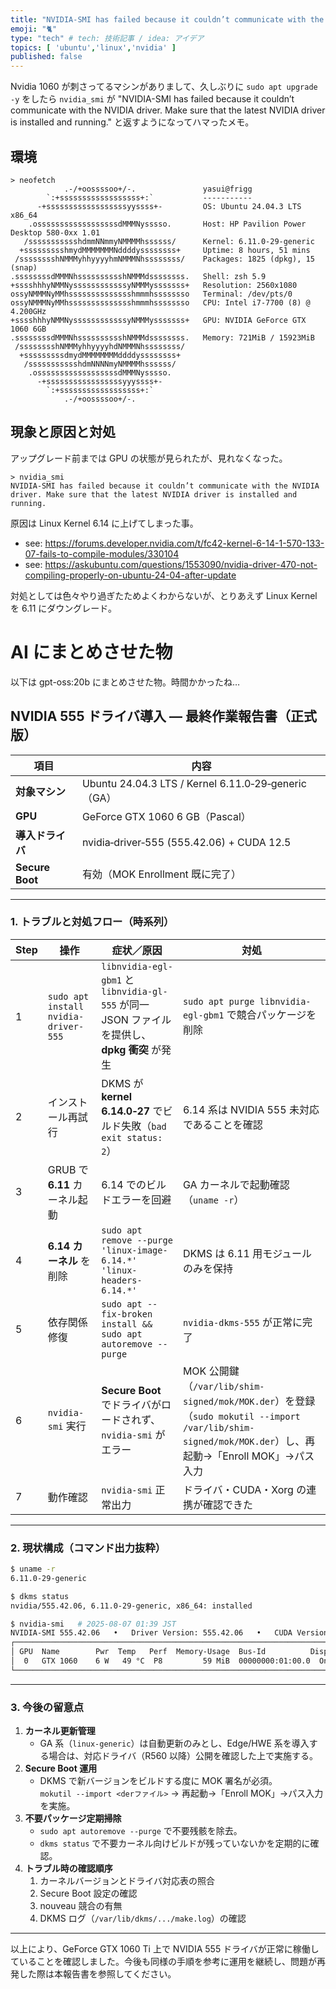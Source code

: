 ```yaml
---
title: "NVIDIA-SMI has failed because it couldn’t communicate with the NVIDIA driver. Make sure that the latest NVIDIA driver is installed and running. "
emoji: "🐈"
type: "tech" # tech: 技術記事 / idea: アイデア
topics: [ 'ubuntu','linux','nvidia' ]
published: false
---
```


Nvidia 1060 が刺さってるマシンがありまして、久しぶりに `sudo apt upgrade -y` をしたら `nvidia_smi` が "NVIDIA-SMI has
failed because it couldn’t communicate with the NVIDIA driver. Make sure that the latest NVIDIA driver is installed and
running." と返すようになってハマったメモ。

## 環境

```shell
> neofetch
            .-/+oossssoo+/-.               yasui@frigg
        `:+ssssssssssssssssss+:`           -----------
      -+ssssssssssssssssssyyssss+-         OS: Ubuntu 24.04.3 LTS x86_64
    .ossssssssssssssssssdMMMNysssso.       Host: HP Pavilion Power Desktop 580-0xx 1.01
   /ssssssssssshdmmNNmmyNMMMMhssssss/      Kernel: 6.11.0-29-generic
  +ssssssssshmydMMMMMMMNddddyssssssss+     Uptime: 8 hours, 51 mins
 /sssssssshNMMMyhhyyyyhmNMMMNhssssssss/    Packages: 1825 (dpkg), 15 (snap)
.ssssssssdMMMNhsssssssssshNMMMdssssssss.   Shell: zsh 5.9
+sssshhhyNMMNyssssssssssssyNMMMysssssss+   Resolution: 2560x1080
ossyNMMMNyMMhsssssssssssssshmmmhssssssso   Terminal: /dev/pts/0
ossyNMMMNyMMhsssssssssssssshmmmhssssssso   CPU: Intel i7-7700 (8) @ 4.200GHz
+sssshhhyNMMNyssssssssssssyNMMMysssssss+   GPU: NVIDIA GeForce GTX 1060 6GB
.ssssssssdMMMNhsssssssssshNMMMdssssssss.   Memory: 721MiB / 15923MiB
 /sssssssshNMMMyhhyyyyhdNMMMNhssssssss/
  +sssssssssdmydMMMMMMMMddddyssssssss+
   /ssssssssssshdmNNNNmyNMMMMhssssss/
    .ossssssssssssssssssdMMMNysssso.
      -+sssssssssssssssssyyyssss+-
        `:+ssssssssssssssssss+:`
            .-/+oossssoo+/-.
```

## 現象と原因と対処

アップグレード前までは GPU の状態が見られたが、見れなくなった。

```shell
> nvidia_smi
NVIDIA-SMI has failed because it couldn’t communicate with the NVIDIA driver. Make sure that the latest NVIDIA driver is installed and running.
```

原因は Linux Kernel 6.14 に上げてしまった事。

- see: https://forums.developer.nvidia.com/t/fc42-kernel-6-14-1-570-133-07-fails-to-compile-modules/330104
- see: https://askubuntu.com/questions/1553090/nvidia-driver-470-not-compiling-properly-on-ubuntu-24-04-after-update

対処としては色々やり過ぎたためよくわからないが、とりあえず Linux Kernel を 6.11 にダウングレード。

# AI にまとめさせた物

以下は gpt-oss:20b にまとめさせた物。時間かかったね…

## NVIDIA 555 ドライバ導入 ― 最終作業報告書（正式版）

| 項目              | 内容                                                |
|-----------------|---------------------------------------------------|
| **対象マシン**       | Ubuntu 24.04.3 LTS / Kernel 6.11.0‑29‑generic（GA） |
| **GPU**         | GeForce GTX 1060 6 GB（Pascal）                     |
| **導入ドライバ**      | nvidia‑driver‑555 (555.42.06) + CUDA 12.5         |
| **Secure Boot** | 有効（MOK Enrollment 既に完了）                           |

---

### 1. トラブルと対処フロー（時系列）

| Step | 操作                                   | 症状／原因                                                                       | 対処                                                                                                                              |
|------|--------------------------------------|-----------------------------------------------------------------------------|---------------------------------------------------------------------------------------------------------------------------------|
| 1    | `sudo apt install nvidia-driver-555` | `libnvidia-egl-gbm1` と `libnvidia-gl-555` が同一 JSON ファイルを提供し、**dpkg 衝突** が発生 | `sudo apt purge libnvidia-egl-gbm1` で競合パッケージを削除                                                                                 |
| 2    | インストール再試行                            | DKMS が **kernel 6.14.0‑27** でビルド失敗（`bad exit status: 2`）                    | 6.14 系は NVIDIA 555 未対応であることを確認                                                                                                  |
| 3    | GRUB で **6.11** カーネル起動               | 6.14 でのビルドエラーを回避                                                            | GA カーネルで起動確認（`uname -r`）                                                                                                        |
| 4    | **6.14 カーネル** を削除                    | `sudo apt remove --purge 'linux-image-6.14.*' 'linux-headers-6.14.*'`       | DKMS は 6.11 用モジュールのみを保持                                                                                                         |
| 5    | 依存関係修復                               | `sudo apt --fix-broken install && sudo apt autoremove --purge`              | `nvidia-dkms-555` が正常に完了                                                                                                        |
| 6    | `nvidia-smi` 実行                      | **Secure Boot** でドライバがロードされず、`nvidia-smi` がエラー                              | MOK 公開鍵（`/var/lib/shim-signed/mok/MOK.der`）を登録（`sudo mokutil --import /var/lib/shim-signed/mok/MOK.der`）し、再起動→「Enroll MOK」→パス入力 |
| 7    | 動作確認                                 | `nvidia-smi` 正常出力                                                           | ドライバ・CUDA・Xorg の連携が確認できた                                                                                                        |

---

### 2. 現状構成（コマンド出力抜粋）

```bash
$ uname -r
6.11.0-29-generic

$ dkms status
nvidia/555.42.06, 6.11.0-29-generic, x86_64: installed

$ nvidia-smi   # 2025-08-07 01:39 JST
NVIDIA-SMI 555.42.06   •   Driver Version: 555.42.06   •   CUDA Version: 12.5
┌───────────────────────────────────────────────────────────────────────┐
│ GPU  Name        Pwr  Temp   Perf  Memory-Usage  Bus-Id          Disp.A │
│  0   GTX 1060    6 W   49 °C  P8         59 MiB  00000000:01:00.0  On │
└───────────────────────────────────────────────────────────────────────┘
```

---

### 3. 今後の留意点

1. **カーネル更新管理**
    - GA 系（`linux-generic`）は自動更新のみとし、Edge/HWE 系を導入する場合は、対応ドライバ（R560 以降）公開を確認した上で実施する。
2. **Secure Boot 運用**
    - DKMS で新バージョンをビルドする度に MOK 署名が必須。  
      `mokutil --import <derファイル>` → 再起動→「Enroll MOK」→パス入力を実施。
3. **不要パッケージ定期掃除**
    - `sudo apt autoremove --purge` で不要残骸を除去。
    - `dkms status` で不要カーネル向けビルドが残っていないかを定期的に確認。
4. **トラブル時の確認順序**
    1. カーネルバージョンとドライバ対応表の照合
    2. Secure Boot 設定の確認
    3. nouveau 競合の有無
    4. DKMS ログ（`/var/lib/dkms/.../make.log`）の確認

---

以上により、GeForce GTX 1060 Ti 上で NVIDIA 555 ドライバが正常に稼働していることを確認しました。今後も同様の手順を参考に運用を継続し、問題が再発した際は本報告書を参照してください。